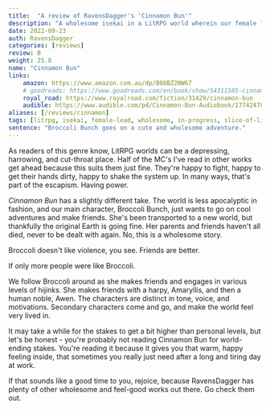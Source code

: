 ```yaml
---
title:  "A review of RavensDagger's 'Cinnamon Bun'"
description: "A wholesome isekai in a LitRPG world wherein our female lead goes on friendship-making adventures. If you're burnt out with psychopathic MCs... this will cleanse your palette. Light-hearted, wholesome, and incredibly cute."
date: 2022-09-23
auth: RavensDagger
categories: [reviews]
review: B
weight: 25.8
name: "Cinnamon Bun"
links:
    amazon: https://www.amazon.com.au/dp/B08BZ2NW67
    # goodreads: https://www.goodreads.com/en/book/show/54311585-cinnamon-bun
    royal_road: https://www.royalroad.com/fiction/31429/cinnamon-bun
    audible: https://www.audible.com/pd/Cinnamon-Bun-Audiobook/1774247828
aliases: [/reviews/cinnamon]
tags: [litrpg, isekai, female-lead, wholesome, in-progress, slice-of-life, lgbt, audio]
sentence: "Broccoli Bunch goes on a cute and wholesome adventure."
---
```


As readers of this genre know, LitRPG worlds can be a depressing, harrowing, and cut-throat place. Half of the MC's I've read in other works get ahead because this suits them just fine.  They're happy to fight, happy to get their hands dirty, happy to shake the system up. In many ways, that's part of the escapism. Having power. 

*Cinnamon Bun* has a slightly different take. The world is less apocalyptic in fashion, and our main character, Broccoli Bunch, just wants to go on cool adventures and make friends. She's been transported to a new world, but thankfully the original Earth is going fine. Her parents and friends haven't all died, never to be dealt with again. No, this is a wholesome story.

Broccoli doesn't like violence, you see. Friends are better.

If only more people were like Broccoli. 

We follow Broccoli around as she makes friends and engages in various levels of hijinks. She makes friends with a harpy, Amaryllis, and then a human noble, Awen. The characters are distinct in tone, voice, and motivations. Secondary characters come and go, and make the world feel very lived in. 

It may take a while for the stakes to get a bit higher than personal levels, but let's be honest - you're probably not reading Cinnamon Bun for world-ending stakes. You're reading it because it gives you that warm, happy feeling inside, that sometimes you really just need after a long and tiring day at work. 

If that sounds like a good time to you, rejoice, because RavensDagger has plenty of other wholesome and feel-good works out there. Go check them out.